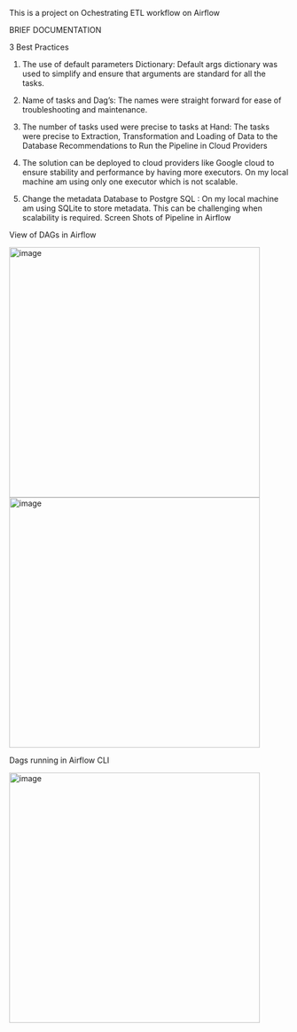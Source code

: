 This is a project on Ochestrating ETL workflow on Airflow

BRIEF DOCUMENTATION

3 Best Practices

1.	The use of default parameters Dictionary:  Default args dictionary was used to simplify and ensure that arguments are standard for all the tasks.
2.	Name of tasks and Dag’s: The names were straight forward for ease of troubleshooting and maintenance.
3.	The number of tasks used were precise to tasks at Hand: The tasks were precise to Extraction, Transformation and Loading of Data to the Database
Recommendations to Run the Pipeline in Cloud Providers

1.	The solution can be deployed to cloud providers like Google cloud to ensure stability and performance by having more executors. On my local machine am using only one executor which is not scalable.
2.	Change the metadata Database to Postgre SQL : On my local machine am using SQLite to store metadata. This can be challenging when scalability is required.
Screen Shots of Pipeline in Airflow

View of DAGs in Airflow

 
<img width="452" alt="image" src="https://user-images.githubusercontent.com/54645939/233794071-96a699b4-4463-4639-8a51-958994cee139.png">
<img width="452" alt="image" src="https://user-images.githubusercontent.com/54645939/233794082-cc99b924-4e78-4f0b-a97b-87808f661ff7.png">




 

Dags running in Airflow CLI

 
<img width="452" alt="image" src="https://user-images.githubusercontent.com/54645939/233794092-3243e6d8-9b19-4505-af13-c4a39159aac4.png">

 
